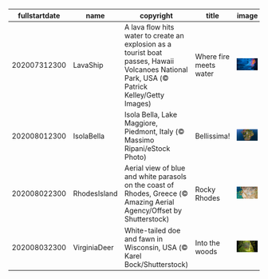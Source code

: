 |fullstartdate|name|copyright|title|image|
|--|--|--|--|--|
202007312300|LavaShip|A lava flow hits water to create an explosion as a tourist boat passes, Hawaii Volcanoes National Park, USA  (© Patrick Kelley/Getty Images)|Where fire meets water|![](/en-GB/2020/08/202007312300LavaShip.jpg)|
202008012300|IsolaBella|Isola Bella, Lake Maggiore, Piedmont, Italy (© Massimo Ripani/eStock Photo)|Bellissima!|![](/en-GB/2020/08/202008012300IsolaBella.jpg)|
202008022300|RhodesIsland|Aerial view of blue and white parasols on the coast of Rhodes, Greece (© Amazing Aerial Agency/Offset by Shutterstock)|Rocky Rhodes|![](/en-GB/2020/08/202008022300RhodesIsland.jpg)|
202008032300|VirginiaDeer|White-tailed doe and fawn in Wisconsin, USA (© Karel Bock/Shutterstock)|Into the woods|![](/en-GB/2020/08/202008032300VirginiaDeer.jpg)|
